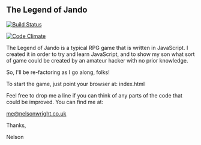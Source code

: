 ## The Legend of Jando

[![Build Status](https://travis-ci.org/nelsonwright/legend_of_jando.png)](https://travis-ci.org/nelsonwright/legend_of_jando)

[![Code Climate](https://codeclimate.com/github/nelsonwright/legend_of_jando/badges/gpa.svg)](https://codeclimate.com/github/nelsonwright/legend_of_jando)

The Legend of Jando is a typical RPG game that is written in JavaScript.  I created it in order to try and learn JavaScript, and to show my son what sort of game could be created by an amateur hacker with no prior knowledge.

So, I'll be re-factoring as I go along, folks!

To start the game, just point your browser at: index.html

Feel free to drop me a line if you can think of any parts of the code that could be improved.  You can find me at:

me@nelsonwright.co.uk

Thanks,

Nelson
